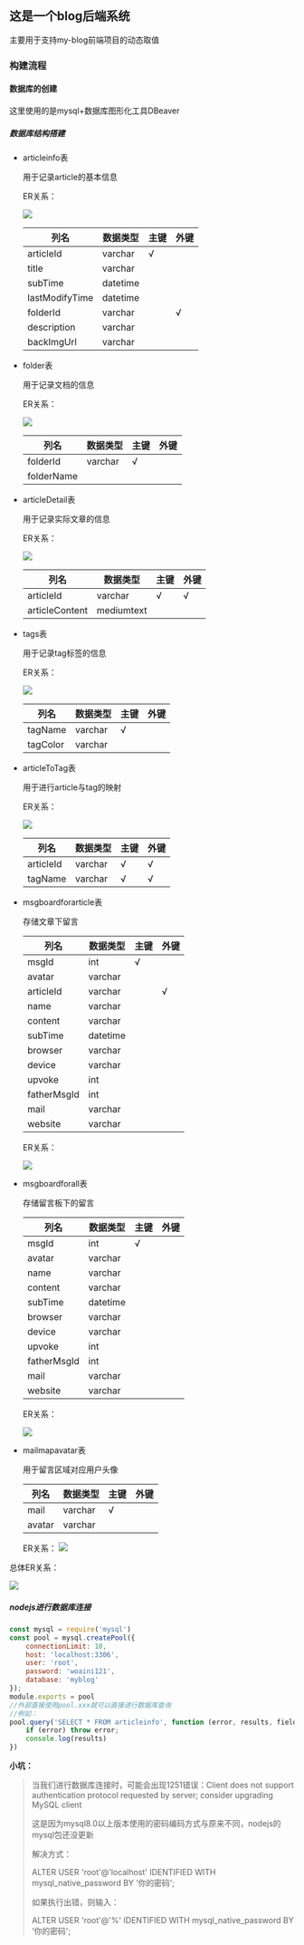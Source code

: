## 这是一个blog后端系统

主要用于支持my-blog前端项目的动态取值

### 构建流程

#### 数据库的创建

这里使用的是mysql+数据库图形化工具DBeaver

##### 数据库结构搭建

- articleinfo表

  用于记录article的基本信息

  ER关系：

  ![](.\images\Snipaste_2023-10-02_16-49-18.png)

  | 列名           | 数据类型 | 主键 | 外键 |
  | -------------- | -------- | ---- | ---- |
  | articleId      | varchar  | √    |      |
  | title          | varchar  |      |      |
  | subTime        | datetime |      |      |
  | lastModifyTime | datetime |      |      |
  | folderId       | varchar  |      | √    |
  | description    | varchar  |      |      |
  | backImgUrl     | varchar  |      |      |

- folder表

  用于记录文档的信息

  ER关系：

  ![](.\images\Snipaste_2023-10-02_16-47-49.png)

  | 列名       | 数据类型 | 主键 | 外键 |
  | ---------- | -------- | ---- | ---- |
  | folderId   | varchar  | √    |      |
  | folderName |          |      |      |

- articleDetail表

  用于记录实际文章的信息

  ER关系：

  ![](.\images\Snipaste_2023-10-02_16-48-43.png)

  | 列名           | 数据类型   | 主键 | 外键 |
  | -------------- | ---------- | ---- | ---- |
  | articleId      | varchar    | √    | √    |
  | articleContent | mediumtext |      |      |

- tags表

  用于记录tag标签的信息

  ER关系：

  ![](.\images\Snipaste_2023-10-02_16-51-00.png)

  | 列名     | 数据类型 | 主键 | 外键 |
  | -------- | -------- | ---- | ---- |
  | tagName  | varchar  | √    |      |
  | tagColor | varchar  |      |      |

- articleToTag表

  用于进行article与tag的映射

  ER关系：

  ![](.\images\Snipaste_2023-10-04_17-07-05.png)
  
  | 列名      | 数据类型 | 主键 | 外键 |
  | --------- | -------- | ---- | ---- |
  | articleId | varchar  | √    | √    |
  | tagName   | varchar  | √    | √    |

- msgboardforarticle表

  存储文章下留言

  | 列名        | 数据类型 | 主键 | 外键 |
  | ----------- | -------- | ---- | ---- |
  | msgId       | int      | √    |      |
  | avatar      | varchar  |      |      |
  | articleId   | varchar  |      | √    |
  | name        | varchar  |      |      |
  | content     | varchar  |      |      |
  | subTime     | datetime |      |      |
  | browser     | varchar  |      |      |
  | device      | varchar  |      |      |
  | upvoke      | int      |      |      |
  | fatherMsgId | int      |      |      |
  | mail        | varchar  |      |      |
  | website     | varchar  |      |      |

  ER关系：

  ![](.\images\Snipaste_2023-10-08_18-17-44.png)

- msgboardforall表

  存储留言板下的留言

  | 列名        | 数据类型 | 主键 | 外键 |
  | ----------- | -------- | ---- | ---- |
  | msgId       | int      | √    |      |
  | avatar      | varchar  |      |      |
  | name        | varchar  |      |      |
  | content     | varchar  |      |      |
  | subTime     | datetime |      |      |
  | browser     | varchar  |      |      |
  | device      | varchar  |      |      |
  | upvoke      | int      |      |      |
  | fatherMsgId | int      |      |      |
  | mail        | varchar  |      |      |
  | website     | varchar  |      |      |

  ER关系：

  ![](.\images\Snipaste_2023-10-08_18-20-46.png)

- mailmapavatar表

  用于留言区域对应用户头像

  | 列名   | 数据类型 | 主键 | 外键 |
  | ------ | -------- | ---- | ---- |
  | mail   | varchar  | √    |      |
  | avatar | varchar  |      |      |

  ER关系：
  ![](.\images\Snipaste_2023-10-08_18-23-00.png)

总体ER关系：

![](.\images\Snipaste_2023-10-08_18-24-59.png)

##### nodejs进行数据库连接

~~~javascript
const mysql = require('mysql')
const pool = mysql.createPool({
    connectionLimit: 10,
    host: 'localhost:3306',
    user: 'root',
    password: 'woaini121',
    database: 'myblog'
});
module.exports = pool
//外部直接使用pool.xxx就可以直接进行数据库查询
//例如：
pool.query('SELECT * FROM articleinfo', function (error, results, fields) {
    if (error) throw error;
    console.log(results)
})
~~~

**小坑：**

> 当我们进行数据库连接时，可能会出现1251错误：Client does not support authentication protocol requested by server; consider upgrading MySQL client
>
> 这是因为mysql8.0以上版本使用的密码编码方式与原来不同，nodejs的mysql包还没更新
>
> 解决方式：
>
> ALTER USER 'root'@'localhost' IDENTIFIED WITH mysql_native_password BY ’你的密码';
>
> 如果执行出错，则输入：
>
> ALTER USER 'root'@'%' IDENTIFIED WITH mysql_native_password BY ’你的密码';

